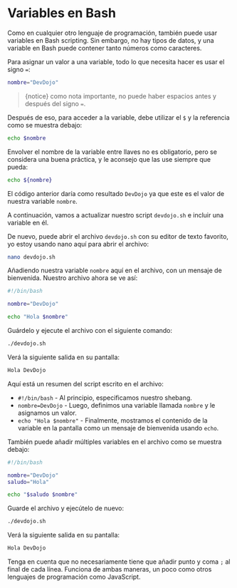 # Variables en Bash

Como en cualquier otro lenguaje de programación, también puede usar variables en Bash scripting. Sin embargo, no hay tipos de datos, y una variable en Bash puede contener tanto números como caracteres.

Para asignar un valor a una variable, todo lo que necesita hacer es usar el signo `=`:

```bash
nombre="DevDojo"
```

>{notice} como nota importante, no puede haber espacios antes y después del signo `=`.

Después de eso, para acceder a la variable, debe utilizar el `$` y la referencia como se muestra debajo:

```bash
echo $nombre
```

Envolver el nombre de la variable entre llaves no es obligatorio, pero se considera una buena práctica, y le aconsejo que las use siempre que pueda:

```bash
echo ${nombre}
```

El código anterior daría como resultado `DevDojo` ya que este es el valor de nuestra variable `nombre`.

A continuación, vamos a actualizar nuestro script `devdojo.sh` e incluir una variable en él.

De nuevo, puede abrir el archivo `devdojo.sh` con su editor de texto favorito, yo estoy usando nano aquí para abrir el archivo:

```bash
nano devdojo.sh
```

Añadiendo nuestra variable `nombre` aquí en el archivo, con un mensaje de bienvenida. Nuestro archivo ahora se ve así:

```bash
#!/bin/bash

nombre="DevDojo"

echo "Hola $nombre"
```

Guárdelo y ejecute el archivo con el siguiente comando:

```bash
./devdojo.sh
```

Verá la siguiente salida en su pantalla:

```bash
Hola DevDojo
```

Aquí está un resumen del script escrito en el archivo:

* `#!/bin/bash` - Al principio, especificamos nuestro shebang.
* `nombre=DevDojo` - Luego, definimos una variable llamada `nombre` y le asignamos un valor.
* `echo "Hola $nombre"` - Finalmente, mostramos el contenido de la variable en la pantalla como un mensaje de bienvenida usando `echo`.

También puede añadir múltiples variables en el archivo como se muestra debajo:

```bash
#!/bin/bash

nombre="DevDojo"
saludo="Hola"

echo "$saludo $nombre"
```

Guarde el archivo y ejecútelo de nuevo:

```bash
./devdojo.sh
```

Verá la siguiente salida en su pantalla:

```bash
Hola DevDojo
```

Tenga en cuenta que no necesariamente tiene que añadir punto y coma `;` al final de cada línea. Funciona de ambas maneras, un poco como otros lenguajes de programación como JavaScript.


